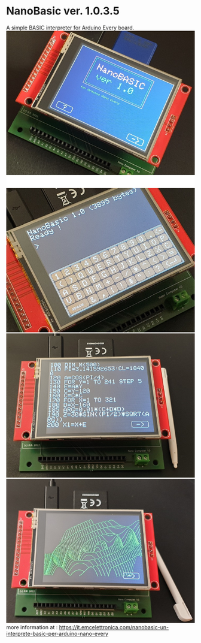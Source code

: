 # NanoBasic ver. 1.0.3.5
A simple BASIC interpreter for Arduino Every board.
![Model](https://github.com/Remo-67/NanoBasic/blob/main/photos/nanoBasic_photo_1.jpg)
![Model](https://github.com/Remo-67/NanoBasic/blob/main/photos/nanoBasic_photo_3.jpg)
![Model](https://github.com/Remo-67/NanoBasic/blob/main/photos/nanoBasic_photo_2.jpg)
![Model](https://github.com/Remo-67/NanoBasic/blob/main/photos/nanoBasic_photo_4.jpg)
<br>
more information at : https://it.emcelettronica.com/nanobasic-un-interprete-basic-per-arduino-nano-every
